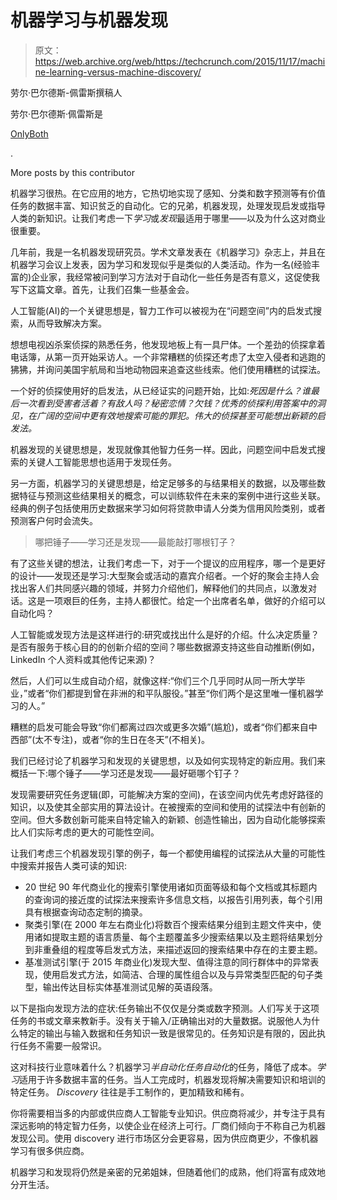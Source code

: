 # 机器学习与机器发现 

> 原文：<https://web.archive.org/web/https://techcrunch.com/2015/11/17/machine-learning-versus-machine-discovery/>

劳尔·巴尔德斯-佩雷斯撰稿人

劳尔·巴尔德斯·佩雷斯是

[OnlyBoth](https://web.archive.org/web/20221206183759/http://www.onlyboth.com/)

.

More posts by this contributor

机器学习很热。在它应用的地方，它热切地实现了感知、分类和数字预测等有价值任务的数据丰富、知识贫乏的自动化。它的兄弟，机器发现，处理发现启发或指导人类的新知识。让我们考虑一下*学习*或*发现*最适用于哪里——以及为什么这对商业很重要。

几年前，我是一名机器发现研究员。学术文章发表在《机器学习》杂志上，并且在机器学习会议上发表，因为学习和发现似乎是类似的人类活动。作为一名(经验丰富的)企业家，我经常被问到学习方法对于自动化一些任务是否有意义，这促使我写下这篇文章。首先，让我们召集一些基金会。

人工智能(AI)的一个关键思想是，智力工作可以被视为在“问题空间”内的启发式搜索，从而导致解决方案。

想想电视凶杀案侦探的熟悉任务，他发现地板上有一具尸体。一个差劲的侦探拿着电话簿，从第一页开始采访人。一个非常糟糕的侦探还考虑了太空入侵者和逃跑的狒狒，并询问美国宇航局和当地动物园来追查这些线索。他们使用糟糕的试探法。

一个好的侦探使用好的启发法，从已经证实的问题开始，比如:*死因是什么？谁最后一次看到受害者活着？有敌人吗？秘密恋情？欠钱？优秀的侦探利用答案中的洞见，在广阔的空间中更有效地搜索可能的罪犯。伟大的侦探甚至可能想出新颖的启发法。*

机器发现的关键思想是，发现就像其他智力任务一样。因此，问题空间中启发式搜索的关键人工智能思想也适用于发现任务。

另一方面，机器学习的关键思想是，给定足够多的与结果相关的数据，以及哪些数据特征与预测这些结果相关的概念，可以训练软件在未来的案例中进行这些关联。经典的例子包括使用历史数据来学习如何将贷款申请人分类为信用风险类别，或者预测客户何时会流失。

> 哪把锤子——学习还是发现——最能敲打哪根钉子？

有了这些关键的想法，让我们考虑一下，对于一个提议的应用程序，哪一个是更好的设计——发现还是学习:大型聚会或活动的嘉宾介绍者。一个好的聚会主持人会找出客人们共同感兴趣的领域，并努力介绍他们，解释他们的共同点，以激发对话。这是一项艰巨的任务，主持人都很忙。给定一个出席者名单，做好的介绍可以自动化吗？

人工智能或发现方法是这样进行的:研究或找出什么是好的介绍。什么决定质量？是否有服务于核心目的的创新介绍的空间？哪些数据源支持这些自动推断(例如，LinkedIn 个人资料或其他传记来源)？

然后，人们可以生成自动介绍，就像这样:“你们三个几乎同时从同一所大学毕业，”或者“你们都提到曾在非洲的和平队服役。”甚至“你们两个是这里唯一懂机器学习的人。”

糟糕的启发可能会导致“你们都离过四次或更多次婚”(尴尬)，或者“你们都来自中西部”(太不专注)，或者“你的生日在冬天”(不相关)。

我们已经讨论了机器学习和发现的关键思想，以及如何实现特定的新应用。我们来概括一下:哪个锤子——学习还是发现——最好砸哪个钉子？

发现需要研究任务逻辑(即，可能解决方案的空间)，在该空间内优先考虑好路径的知识，以及使其全部实用的算法设计。在被搜索的空间和使用的试探法中有创新的空间。但大多数创新可能来自特定输入的新颖、创造性输出，因为自动化能够探索比人们实际考虑的更大的可能性空间。

让我们考虑三个机器发现引擎的例子，每一个都使用编程的试探法从大量的可能性中搜索并报告人类可读的知识:

*   20 世纪 90 年代商业化的搜索引擎使用诸如页面等级和每个文档或其标题内的查询词的接近度的试探法来搜索许多信息文档，以报告引用列表，每个引用具有根据查询动态定制的摘录。
*   聚类引擎(在 2000 年左右商业化)将数百个搜索结果分组到主题文件夹中，使用诸如提取主题的语言质量、每个主题覆盖多少搜索结果以及主题将结果划分到非重叠组的程度等启发式方法，来描述返回的搜索结果中存在的主要主题。
*   基准测试引擎(于 2015 年商业化)发现大型、值得注意的同行群体中的异常表现，使用启发式方法，如简洁、合理的属性组合以及与异常类型匹配的句子类型，输出传达目标实体基准测试见解的英语段落。

以下是指向发现方法的症状:任务输出不仅仅是分类或数字预测。人们写关于这项任务的书或文章来教新手。没有关于输入/正确输出对的大量数据。说服他人为什么特定的输出与输入数据和任务知识一致是很常见的。任务知识是有限的，因此执行任务不需要一般常识。

这对科技行业意味着什么？机器学习*半自动化任务自动化*的任务，降低了成本。*学习*适用于许多数据丰富的任务。当人工完成时，机器发现将解决需要知识和培训的特定任务。 *Discovery* 往往是手工制作的，更加精致和稀有。

你将需要相当多的内部或供应商人工智能专业知识。供应商将减少，并专注于具有深远影响的特定智力任务，以使企业在经济上可行。厂商们倾向于不称自己为机器发现公司。使用 discovery 进行市场区分会更容易，因为供应商更少，不像机器学习有很多供应商。

机器学习和发现将仍然是亲密的兄弟姐妹，但随着他们的成熟，他们将富有成效地分开生活。